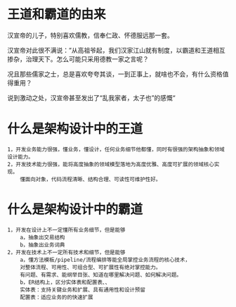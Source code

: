 # 王道和霸道的由来

汉宣帝的儿子，特别喜欢儒教，信奉仁政、怀德服远那一套。

汉宣帝对此很不满说：”从高祖爷起，我们汉家江山就有制度，以霸道和王道相互掺杂，治理天下。怎么可能只采用德教一家之言呢？

况且那些儒家之士，总是喜欢夸夸其谈，一到正事上，就啥也不会，有什么资格值得重用？

说到激动之处，汉宣帝甚至发出了“乱我家者，太子也”的感慨“

# 什么是架构设计中的王道
    
    1，开发业务能力很强，懂业务，懂设计，任何业务细节他都懂，同时有很强的架构抽象和领域设计能力。
    2，开发技术能力很强，能将高度抽象的领域模型落地为高度优雅、高度可扩展的领域核心实现。
        懂面向对象，代码流程清晰、结构合理、可读性可维护性好。

# 什么是架构设计中的霸道

    1，开发在设计上不一定懂所有业务细节，但是能够
        a，抽象出交易结构
        b，抽象出业务词典 
    2，开发在技术上不一定所有技术和细节，但是能够
        a，懂方法模板/pipeline/流程编排等能全局掌控业务流程的核心技术，
        对整体流程、可用性、可组合型、可扩展性有绝对掌控能力。
        有问题、有需求、能纲举目张、知道在哪里解决问题、如何解决问题。
        b，ER结构上，区分实体表和配置表、、
        实体表：支持关键业务和扩展、具有通用性和设计预留
        配置表：适应业务的的快速扩展

